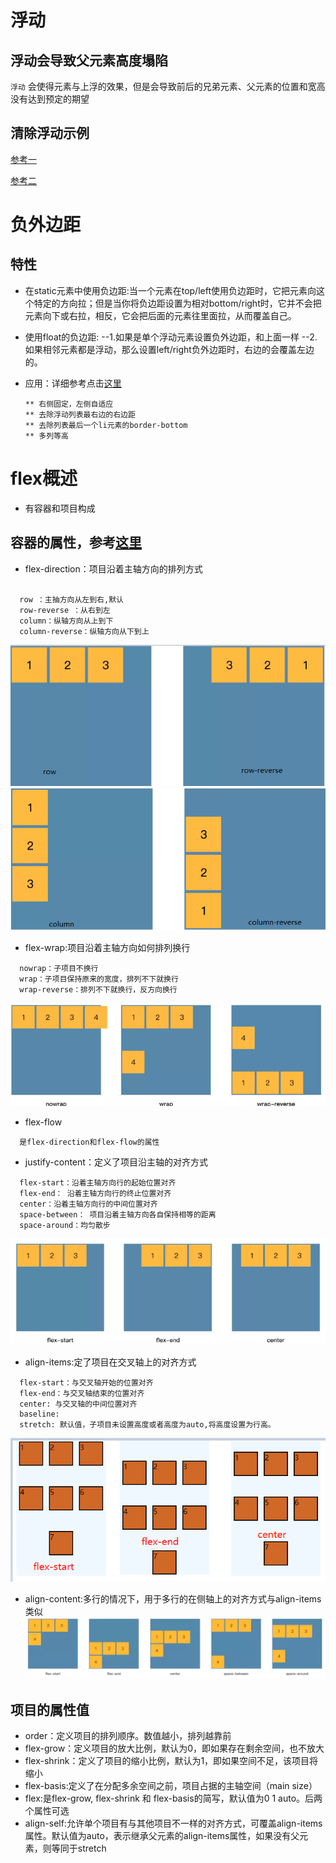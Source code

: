 # 浮动
## 浮动会导致父元素高度塌陷
   `浮动` 会使得元素与上浮的效果，但是会导致前后的兄弟元素、父元素的位置和宽高没有达到预定的期望
## 清除浮动示例
   [参考一](https://www.jianshu.com/p/3772453568ad) 

   [参考二](http://zh.learnlayout.com/clear.html)
# 负外边距
## 特性
* 在static元素中使用负边距:当一个元素在top/left使用负边距时，它把元素向这个特定的方向拉；但是当你将负边距设置为相对bottom/right时，它并不会把元素向下或右拉，相反，它会把后面的元素往里面拉，从而覆盖自己。

* 使用float的负边距:
   --1.如果是单个浮动元素设置负外边距，和上面一样 
   --2.如果相邻元素都是浮动，那么设置left/right负外边距时，右边的会覆盖左边的。
* 应用：详细参考点击[这里](https://www.cnblogs.com/jscode/archive/2012/08/28/2660078.html)
  ```
  ** 右侧固定，左侧自适应
  ** 去除浮动列表最右边的右边距
  ** 去除列表最后一个li元素的border-bottom
  ** 多列等高
  ```

# flex概述
 * 有容器和项目构成
 
## 容器的属性，参考[这里](https://www.jianshu.com/p/967dcacf0220)

  * flex-direction：项目沿着主轴方向的排列方式
  
  ```text
    
    row ：主抽方向从左到右,默认
    row-reverse ：从右到左
    column：纵轴方向从上到下
    column-reverse：纵轴方向从下到上
  ```

  ![](./pasteimg/2019-03-01-15-25-01.png)
  ![](./pasteimg/2019-03-01-15-27-09.png)
  
  * flex-wrap:项目沿着主轴方向如何排列换行

  ```text 
    nowrap：子项目不换行
    wrap：子项目保持原来的宽度，排列不下就换行
    wrap-reverse：排列不下就换行，反方向换行 
  ```

   ![](./pasteimg/2019-03-01-15-45-25.png)

  * flex-flow

  ```text
    是flex-direction和flex-flow的属性

  ```

  * justify-content：定义了项目沿主轴的对齐方式
  
  ```text
    flex-start：沿着主轴方向行的起始位置对齐
    flex-end： 沿着主轴方向行的终止位置对齐
    center：沿着主轴方向行的中间位置对齐
    space-between： 项目沿着主轴方向各自保持相等的距离
    space-around：均匀散步
  ```
  ![](./pasteimg/2019-03-01-17-03-20.png)

  * align-items:定了项目在交叉轴上的对齐方式
  
  ```text
    flex-start：与交叉轴开始的位置对齐
    flex-end：与交叉轴结束的位置对齐
    center: 与交叉轴的中间位置对齐
    baseline: 
    stretch: 默认值，子项目未设置高度或者高度为auto,将高度设置为行高。
  ```
  ![](./pasteimg/2019-03-01-17-20-27.png)

  * align-content:多行的情况下，用于多行的在侧轴上的对齐方式与align-items类似
  ![](./pasteimg/2019-03-01-17-27-12.png)

## 项目的属性值
 * order：定义项目的排列顺序。数值越小，排列越靠前
 * flex-grow：定义项目的放大比例，默认为0，即如果存在剩余空间，也不放大
 * flex-shrink：定义了项目的缩小比例，默认为1，即如果空间不足，该项目将缩小
 * flex-basis:定义了在分配多余空间之前，项目占据的主轴空间（main size）
 * flex:是flex-grow, flex-shrink 和 flex-basis的简写，默认值为0 1 auto。后两个属性可选
 * align-self:允许单个项目有与其他项目不一样的对齐方式，可覆盖align-items属性。默认值为auto，表示继承父元素的align-items属性，如果没有父元素，则等同于stretch
